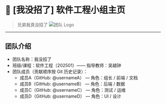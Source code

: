 # 🚀 [我没招了] 软件工程小组主页

> 兄弟我真没招了
![团队 Logo](assets/logo.png)

---

## 团队介绍
- 团队名称：我没招了
- 班级/课程：软件工程（202501）—— 指导教师：吴越钟
- 团队成员（贡献顺序按 Git 历史记录）：
  - 成员A（GitHub: @usernameA） — 角色：组长 / 前端 / 文档
  - 成员B（GitHub: @usernameB） — 角色：后端 / 数据
  - 成员C（GitHub: @usernameC） — 角色：测试 / 运维
  - 成员D（GitHub: @usernameD） — 角色：UI / 设计
